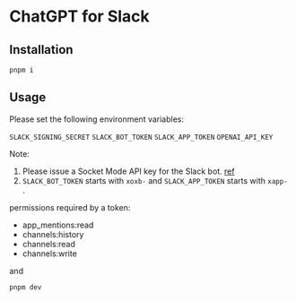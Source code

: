 # ChatGPT for Slack

## Installation

```
pnpm i
```

## Usage

Please set the following environment variables:

`SLACK_SIGNING_SECRET` `SLACK_BOT_TOKEN` `SLACK_APP_TOKEN` `OPENAI_API_KEY`

Note:
1. Please issue a Socket Mode API key for the Slack bot. [ref](https://zenn.dev/dsl_gunma/articles/2ab0a125f416db)
2. `SLACK_BOT_TOKEN` starts with `xoxb-` and `SLACK_APP_TOKEN` starts with `xapp-` .

permissions required by a token:
- app_mentions:read
- channels:history
- channels:read
- channels:write

and

```
pnpm dev
```

